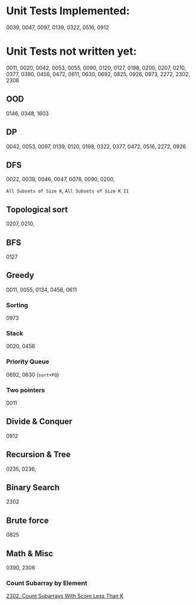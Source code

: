 # Unit Tests Implemented:

0039, 0047, 0097, 0139, 0322, 0516, 0912

# Unit Tests not written yet:
0011, 0020, 0042, 0053, 0055, 0090, 0120, 0127, 0198, 0200, 0207, 0210, 0377, 0390, 0456, 0472, 0611, 0630, 0692, 0825, 0926, 0973, 2272, 2302, 2306

## OOD
0146, 0348, 1603

## DP
0042, 0053, 0097, 0139, 0120, 0198, 0322, 0377, 0472, 0516, 2272, 0926

## DFS
0022, 0039, 0046, 0047, 0078, 0090, 0200,

`All Subsets of Size K`, `All Subsets of Size K II`

## Topological sort
0207, 0210,

## BFS
0127

## Greedy
0011, 0055, 0134, 0456, 0611

### Sorting
0973

### Stack
0020, 0456

### Priority Queue
0692, 0630 (`sort+PQ`)

### Two pointers
0011

## Divide & Conquer
0912

## Recursion & Tree
0235, 0236, 

## Binary Search
2302

## Brute force
0825

## Math & Misc
0390, 2306

### Count Subarray by Element
[2302. Count Subarrays With Score Less Than K](https://leetcode.com/problems/count-subarrays-with-score-less-than-k/submissions/)